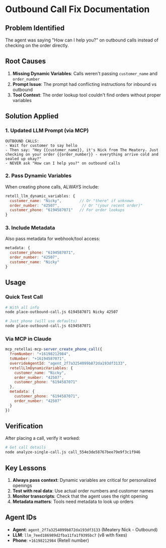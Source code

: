 # Outbound Call Fix Documentation

## Problem Identified
The agent was saying "How can I help you?" on outbound calls instead of checking on the order directly.

## Root Causes
1. **Missing Dynamic Variables**: Calls weren't passing `customer_name` and `order_number` 
2. **Prompt Issue**: The prompt had conflicting instructions for inbound vs outbound
3. **Tool Context**: The order lookup tool couldn't find orders without proper variables

## Solution Applied

### 1. Updated LLM Prompt (via MCP)
```
OUTBOUND CALLS:
- Wait for customer to say hello
- Then say: "Hey {{customer_name}}, it's Nick from The Meatery. Just checking on your order {{order_number}} - everything arrive cold and sealed up okay?"
- NEVER ask "How can I help you?" on outbound calls
```

### 2. Pass Dynamic Variables
When creating phone calls, ALWAYS include:
```javascript
retell_llm_dynamic_variables: {
  customer_name: "Nicky",        // Or "there" if unknown
  order_number: "42507",          // Or "(your recent order)"
  customer_phone: "6194587071"   // For order lookups
}
```

### 3. Include Metadata
Also pass metadata for webhook/tool access:
```javascript
metadata: {
  customer_phone: "6194587071",
  order_number: "42507",
  customer_name: "Nicky"
}
```

## Usage

### Quick Test Call
```bash
# With all info
node place-outbound-call.js 6194587071 Nicky 42507

# Just phone (will use defaults)
node place-outbound-call.js 6194587071
```

### Via MCP in Claude
```javascript
mcp_retellai-mcp-server_create_phone_call({
  fromNumber: "+16198212984",
  toNumber: "+16194587071",
  overrideAgentId: "agent_2f7a3254099b872da193df3133",
  retellLlmDynamicVariables: {
    customer_name: "Nicky",
    order_number: "42507",
    customer_phone: "6194587071"
  },
  metadata: {
    customer_phone: "6194587071",
    order_number: "42507"
  }
})
```

## Verification
After placing a call, verify it worked:
```bash
# Get call details
node analyze-single-call.js call_554e3de58767bee79e9f3c1f946
```

## Key Lessons
1. **Always pass context**: Dynamic variables are critical for personalized openings
2. **Test with real data**: Use actual order numbers and customer names
3. **Monitor transcripts**: Check that the agent uses the right opening
4. **Metadata matters**: Tools need metadata to look up orders

## Agent IDs
- **Agent**: `agent_2f7a3254099b872da193df3133` (Meatery Nick - Outbound)
- **LLM**: `llm_7eed186989d2fba11fa1f9395bc7` (v8 with fixes)
- **Phone**: `+16198212984` (Retell number)
